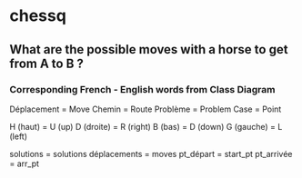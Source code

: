# chessq
## What are the possible moves with a horse to get from A to B ?

### Corresponding French - English words from Class Diagram

Déplacement = Move
Chemin = Route
Problème = Problem
Case = Point

H (haut) = U (up)
D (droite) = R (right)
B (bas) = D (down)
G (gauche) = L (left)

solutions = solutions
déplacements = moves
pt_départ = start_pt
pt_arrivée = arr_pt
